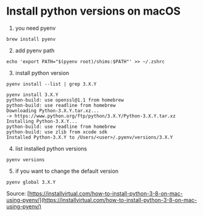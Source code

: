 # Install python versions on macOS

1. you need pyenv

```shell
brew install pyenv
```

2. add pyenv path

```shell
echo 'export PATH="$(pyenv root)/shims:$PATH"' >> ~/.zshrc
```

3. install python version

```shell
pyenv install --list | grep 3.X.Y
```

```shell
pyenv install 3.X.Y
python-build: use openssl@1.1 from homebrew
python-build: use readline from homebrew
Downloading Python-3.X.Y.tar.xz...
-> https://www.python.org/ftp/python/3.X.Y/Python-3.X.Y.tar.xz
Installing Python-3.X.Y...
python-build: use readline from homebrew
python-build: use zlib from xcode sdk
Installed Python-3.X.Y to /Users/<user>/.pyenv/versions/3.X.Y
```

4. list installed python versions

```shell
pyenv versions
```

5. if you want to change the default version

```shell
pyenv global 3.X.Y
```

Source:
[https://installvirtual.com/how-to-install-python-3-8-on-mac-using-pyenv/](https://installvirtual.com/how-to-install-python-3-8-on-mac-using-pyenv/)
